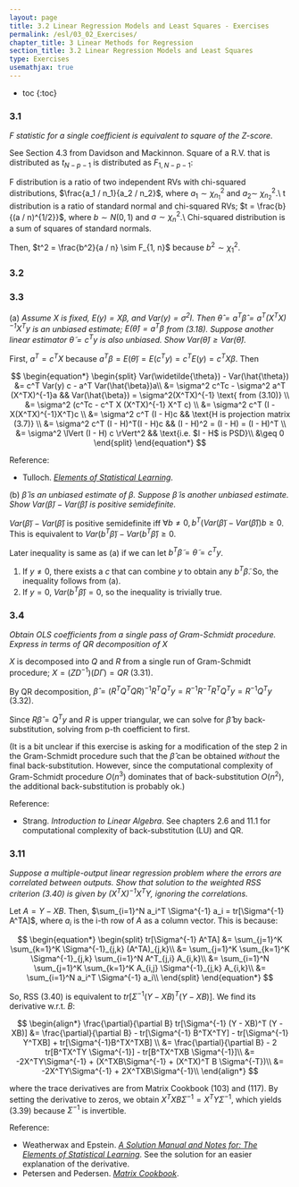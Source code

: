 ```yaml
---
layout: page
title: 3.2 Linear Regression Models and Least Squares - Exercises
permalink: /esl/03_02_Exercises/
chapter_title: 3 Linear Methods for Regression
section_title: 3.2 Linear Regression Models and Least Squares
type: Exercises
usemathjax: true
---
```


* toc
{:toc}

### 3.1

*F statistic for a single coefficient is equivalent to square of the Z-score.*

See Section 4.3 from Davidson and Mackinnon. Square of a R.V. that is distributed as $t_{N-p-1}$ is distributed as $F_{1, N-p-1}$:

F distribution is a ratio of two independent RVs with chi-squared distributions, $\frac{a_1 / n_1}{a_2 / n_2}$, where $a_1 \sim \chi_{n_1}^2$ and $a_2 \sim ~ \chi_{n_2}^2$.\\
t distribution is a ratio of standard normal and chi-squared RVs; $t = \frac{b}{(a / n)^{1/2}}$, where $b \sim N(0,1)$ and $a \sim \chi^2_{n}$.\\
Chi-squared distribution is a sum of squares of standard normals.

Then, $t^2 = \frac{b^2}{a / n} \sim F_{1, n}$ because $b^2 \sim \chi^2_{1}$.

### 3.2

### 3.3

(a) *Assume $X$ is fixed, $E(y) = X\beta$, and $Var(y) = \sigma^2 I$. Then $\hat{\theta} = a^T \hat{\beta} = a^T(X^TX)^{-1}X^Ty$ is an unbiased estimate; $E(\hat{\theta})=a^T\beta$ from (3.18). Suppose another linear estimator $\widetilde{\theta} = c^Ty$ is also unbiased. Show $Var(\widetilde{\theta}) \geq Var(\hat{\theta})$.*

First, $a^T = c^T X$ because $a^T \beta = E(\widetilde{\theta}) = E(c^T y) = c^T E(y) = c^T X \beta$. Then

$$ \begin{equation*} \begin{split}
Var(\widetilde{\theta}) - Var(\hat{\theta}) &= c^T Var(y) c - a^T Var(\hat{\beta})a\\ 
&= \sigma^2 c^Tc - \sigma^2 a^T (X^TX)^{-1}a && Var(\hat{\beta}) = \sigma^2(X^TX)^{-1} \text{ from (3.10)} \\
&= \sigma^2 (c^Tc - c^T X (X^TX)^{-1} X^T c) \\
&= \sigma^2 c^T (I - X(X^TX)^{-1}X^T)c \\
&= \sigma^2 c^T (I - H)c && \text{H is projection matrix (3.7)} \\
&= \sigma^2 c^T (I - H)^T(I - H)c && (I - H)^2 = (I - H) = (I - H)^T \\
&= \sigma^2 \lVert (I - H) c \rVert^2 && \text{i.e. $I - H$ is PSD}\\
&\geq 0
\end{split} \end{equation*} $$

Reference:
* Tulloch. [*Elements of Statistical Learning*](https://ajtulloch.github.io/PDFs/ESL-Solutions.pdf).

(b) *$\hat{\beta}$ is an unbiased estimate of $\beta$. Suppose $\widetilde{\beta}$ is another unbiased estimate. Show $Var(\widetilde{\beta}) - Var(\hat{\beta})$ is positive semidefinite.*

$Var(\widetilde{\beta}) - Var(\hat{\beta})$ is positive semidefinite iff $\forall b \neq 0, b^T (Var(\widetilde{\beta}) - Var(\hat{\beta})) b \geq 0$. This is equivalent to $Var(b^T \widetilde{\beta}) - Var(b^T \hat{\beta}) \geq 0$.

Later inequality is same as (a) if we can let $b^T \widetilde{\beta} = \widetilde{\theta} = c^T y$.
1. If $y \neq 0$, there exists a $c$ that can combine $y$ to obtain any $b^T \widetilde{\beta}$. So, the inequality follows from (a).
2. If $y = 0$, $Var(b^T \hat{\beta}) = 0$, so the inequality is trivially true.

### 3.4

*Obtain OLS coefficients from a single pass of Gram-Schmidt procedure. Express in terms of QR decomposition of X*

$X$ is decomposed into $Q$ and $R$ from a single run of Gram-Schmidt procedure; $X = (ZD^{-1})(D\Gamma) = QR$ (3.31). 

By QR decomposition, $\hat{\beta} = (R^T Q^TQR)^{-1}R^TQ^Ty = R^{-1}R^{-T}R^TQ^Ty = R^{-1}Q^Ty$ (3.32). 

Since $R \hat{\beta} = Q^T y$ and $R$ is upper triangular, we can solve for $\hat{\beta}$ by back-substitution, solving from p-th coefficient to first.

(It is a bit unclear if this exercise is asking for a modification of the step 2 in the Gram-Schmidt procedure such that the $\hat{\beta}$ can be obtained *without* the final back-substitution. However, since the computational complexity of Gram-Schmidt procedure $O(n^3)$ dominates that of back-substitution $O(n^2)$, the additional back-substitution is probably ok.)

Reference:
* Strang. *Introduction to Linear Algebra*. See chapters 2.6 and 11.1 for computational complexity of back-substitution (LU) and QR.

### 3.11

*Suppose a multiple-output linear regression problem where the errors are correlated between outputs. Show that solution to the weighted RSS criterion (3.40) is given by $(X^TX)^{-1}X^TY$, ignoring the correlations.*

Let $A = Y - XB$. Then, $\sum_{i=1}^N a_i^T \Sigma^{-1} a_i = tr[\Sigma^{-1} A^TA]$, where $a_i$ is the i-th row of $A$ as a column vector. This is because:

$$ \begin{equation*} \begin{split}
tr[\Sigma^{-1} A^TA] 
&= \sum_{j=1}^K \sum_{k=1}^K \Sigma^{-1}_{j,k} (A^TA)_{j,k}\\
&= \sum_{j=1}^K \sum_{k=1}^K \Sigma^{-1}_{j,k} \sum_{i=1}^N A^T_{j,i} A_{i,k}\\
&= \sum_{i=1}^N \sum_{j=1}^K \sum_{k=1}^K A_{i,j} \Sigma^{-1}_{j,k}  A_{i,k}\\
&= \sum_{i=1}^N a_i^T \Sigma^{-1} a_i\\
\end{split} \end{equation*} $$

So, RSS (3.40) is equivalent to $tr[\Sigma^{-1} (Y - XB)^T (Y - XB)]$. We find its derivative w.r.t. $B$:

$$ \begin{align*}
\frac{\partial}{\partial B} tr[\Sigma^{-1} (Y - XB)^T (Y - XB)]
&= \frac{\partial}{\partial B} - tr[\Sigma^{-1} B^TX^TY] - tr[\Sigma^{-1} Y^TXB] + tr[\Sigma^{-1}B^TX^TXB] \\
&= \frac{\partial}{\partial B} - 2 tr[B^TX^TY \Sigma^{-1}] - tr[B^TX^TXB \Sigma^{-1}]\\
&= -2X^TY\Sigma^{-1} + (X^TXB\Sigma^{-1} + (X^TX)^T B \Sigma^{-T})\\
&= -2X^TY\Sigma^{-1} + 2X^TXB\Sigma^{-1}\\
\end{align*} $$

where the trace derivatives are from Matrix Cookbook (103) and (117). By setting the derivative to zeros, we obtain $X^TXB\Sigma^{-1} = X^TY\Sigma^{-1}$, which yields (3.39) because $\Sigma^{-1}$ is invertible.

Reference:
* Weatherwax and Epstein. [*A Solution Manual and Notes for:
The Elements of Statistical Learning*](https://waxworksmath.com/Authors/G_M/Hastie/WriteUp/Weatherwax_Epstein_Hastie_Solution_Manual.pdf). See the solution for an easier explanation of the derivative.
* Petersen and Pedersen. [*Matrix Cookbook*](https://www.math.uwaterloo.ca/~hwolkowi/matrixcookbook.pdf).